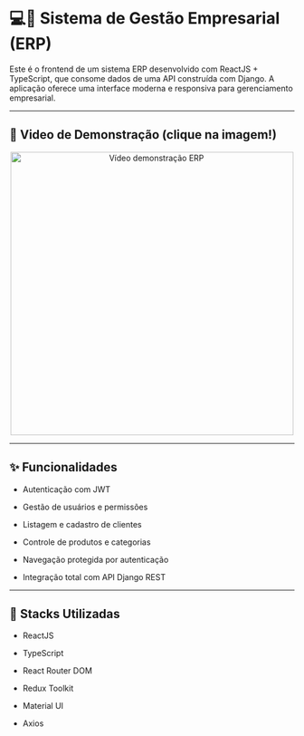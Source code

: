 
# 💻📱 Sistema de Gestão Empresarial (ERP)
Este é o frontend de um sistema ERP desenvolvido com ReactJS + TypeScript, que consome dados de uma API construída com Django. A aplicação oferece uma interface moderna e responsiva para gerenciamento empresarial.

---

## 📸 Video de Demonstração (clique na imagem!)
<div align="center"> <a href="https://youtu.be/STvXMADzn6M" target="_blank"> <img src="https://img.youtube.com/vi/STvXMADzn6M/0.jpg" width="500" alt="Vídeo demonstração ERP" /> </a> </div>

---

## ✨ Funcionalidades

- Autenticação com JWT

- Gestão de usuários e permissões

- Listagem e cadastro de clientes

- Controle de produtos e categorias

- Navegação protegida por autenticação

- Integração total com API Django REST
---

## 💎 Stacks Utilizadas

- ReactJS

- TypeScript

- React Router DOM

- Redux Toolkit

- Material UI

- Axios
